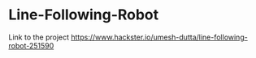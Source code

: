 # Line-Following-Robot
Link to the project https://www.hackster.io/umesh-dutta/line-following-robot-251590
